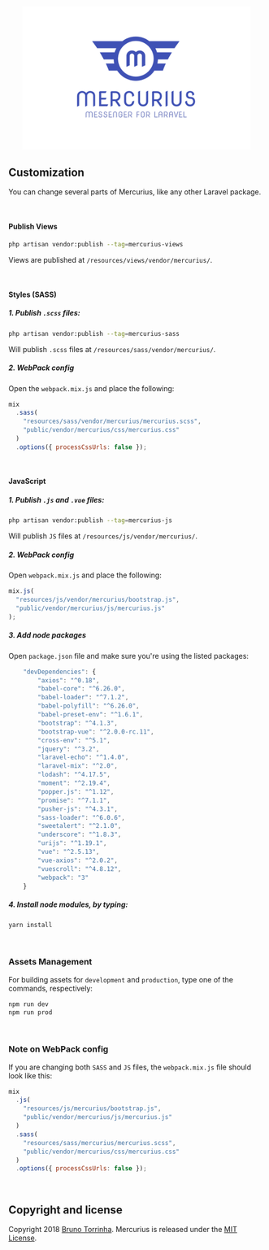 <p align="center">
    <a href="https://www.github.com/AbanNova -host/mercurius/">
        <img width="450px" src="logo-mercurius.png" title="mercurius logo">
    </a>
</p>

## Customization

You can change several parts of Mercurius, like any other Laravel package.

<br>

#### Publish Views

```bash
php artisan vendor:publish --tag=mercurius-views
```

Views are published at `/resources/views/vendor/mercurius/`.

<br>

#### Styles (SASS)

##### 1. Publish `.scss` files:

```bash
php artisan vendor:publish --tag=mercurius-sass
```

Will publish `.scss` files at `/resources/sass/vendor/mercurius/`.

##### 2. WebPack config

Open the `webpack.mix.js` and place the following:

```javascript
mix
  .sass(
    "resources/sass/vendor/mercurius/mercurius.scss",
    "public/vendor/mercurius/css/mercurius.css"
  )
  .options({ processCssUrls: false });
```

<br>

#### JavaScript

##### 1. Publish `.js` and `.vue` files:

```bash
php artisan vendor:publish --tag=mercurius-js
```

Will publish `JS` files at `/resources/js/vendor/mercurius/`.

##### 2. WebPack config

Open `webpack.mix.js` and place the following:

```javascript
mix.js(
  "resources/js/vendor/mercurius/bootstrap.js",
  "public/vendor/mercurius/js/mercurius.js"
);
```

##### 3. Add node packages

Open `package.json` file and make sure you're using the listed packages:

```javascript
    "devDependencies": {
        "axios": "^0.18",
        "babel-core": "^6.26.0",
        "babel-loader": "^7.1.2",
        "babel-polyfill": "^6.26.0",
        "babel-preset-env": "^1.6.1",
        "bootstrap": "^4.1.3",
        "bootstrap-vue": "^2.0.0-rc.11",
        "cross-env": "^5.1",
        "jquery": "^3.2",
        "laravel-echo": "^1.4.0",
        "laravel-mix": "^2.0",
        "lodash": "^4.17.5",
        "moment": "^2.19.4",
        "popper.js": "^1.12",
        "promise": "^7.1.1",
        "pusher-js": "^4.3.1",
        "sass-loader": "^6.0.6",
        "sweetalert": "^2.1.0",
        "underscore": "^1.8.3",
        "urijs": "^1.19.1",
        "vue": "^2.5.13",
        "vue-axios": "^2.0.2",
        "vuescroll": "^4.8.12",
        "webpack": "3"
    }
```

##### 4. Install node modules, by typing:

```javascript
yarn install
```

<br>

### Assets Management

For building assets for `development` and `production`, type one of the commands, respectively:

```javascript
npm run dev
npm run prod
```

<br>

### Note on WebPack config

If you are changing both `SASS` and `JS` files, the `webpack.mix.js` file should look like this:

```javascript
mix
  .js(
    "resources/js/mercurius/bootstrap.js",
    "public/vendor/mercurius/js/mercurius.js"
  )
  .sass(
    "resources/sass/mercurius/mercurius.scss",
    "public/vendor/mercurius/css/mercurius.css"
  )
  .options({ processCssUrls: false });
```

<br>

## Copyright and license

Copyright 2018 [Bruno Torrinha](https://torrinha.com). Mercurius is released under the [MIT License](LICENSE.md).
